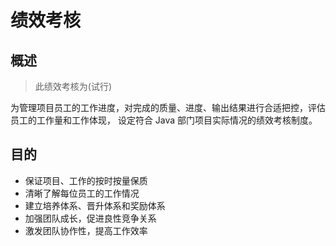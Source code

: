 # 绩效考核

## 概述

> 此绩效考核为(试行)

为管理项目员工的工作进度，对完成的质量、进度、输出结果进行合适把控，评估员工的工作量和工作体现，
设定符合 Java 部门项目实际情况的绩效考核制度。

## 目的

- 保证项目、工作的按时按量保质
- 清晰了解每位员工的工作情况
- 建立培养体系、晋升体系和奖励体系
- 加强团队成长，促进良性竞争关系
- 激发团队协作性，提高工作效率
